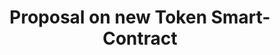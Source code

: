 ---
title: Proposal on new Token Smart-Contract
layout: service-process
permalink: apps/minting/business-processes/token-contract
lang: en
page_id: apps-minting-business-processes-token-contract
detail-description: Lorem ipsum dolor sit amet, consectetur adipiscing elit. Nulla porttitor ipsum vitae tincidunt ullamcorper. Nunc eu sapien vitae neque efficitur viverra. Quisque quam libero, fermentum a arcu ac, tempus auctor mauris. Sed dui ex, eleifend eu pharetra eget, lacinia in tellus. Nam ac nibh quis tortor eleifend porttitor gravida quis augue. Pellentesque auctor ullamcorper arcu, quis malesuada nisi feugiat nec. Donec vitae ullamcorper magna. Donec mi tellus, ultricies id justo eu, vulputate volutpat eros. Nam vitae ex in lectus congue mollis. Cras libero metus, pharetra eu sodales id, porta ac quam. Vestibulum sed sagittis metus, vulputate dignissim lacus. Integer rhoncus vitae dui non interdum. Fusce elementum dolor eget molestie feugiat. Sed et leo eu tellus rutrum venenatis in at ante. Curabitur sed orci eu sem hendrerit molestie vitae vel nisi. Duis pellentesque id dui ut posuere.
diagramUrl: apps/minting/business-processes/token-contract/diagrams
videoUrl: apps/minting/business-processes/token-contract/ux-videos
screensUrl: apps/minting/business-processes/token-contract/ui-screens
backUrl: /apps/minting/business-processes/overall
---